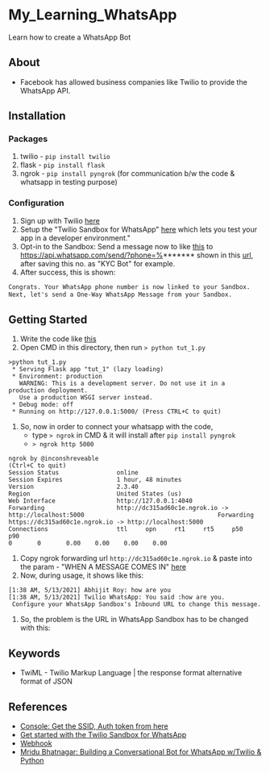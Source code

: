 # My_Learning_WhatsApp
Learn how to create a WhatsApp Bot

## About
* Facebook has allowed business companies like Twilio to provide the WhatsApp API.

## Installation
### Packages
1. twilio - `pip install twilio`
1. flask - `pip install flask`
1. ngrok - `pip install pyngrok` (for communication b/w the code & whatsapp in testing purpose)

### Configuration
1. Sign up with Twilio [here](https://www.twilio.com/)
1. Setup the "Twilio Sandbox for WhatsApp" [here](https://www.twilio.com/console/sms/whatsapp/learn) which lets you test your app in a developer environment."
1. Opt-in to the Sandbox: Send a message now to like [this](https://www.twilio.com/docs/whatsapp/quickstart/python#sandbox-opt-in-message) to https://api.whatsapp.com/send/?phone=%******* shown in this [url](https://www.twilio.com/console/sms/whatsapp/learn), after saving this no. as "KYC Bot" for example.
1. After success, this is shown:
```md
Congrats. Your WhatsApp phone number is now linked to your Sandbox.
Next, let's send a One-Way WhatsApp Message from your Sandbox.
```

## Getting Started
1. Write the code like [this](./tutorials-py/tut_1.py)
1. Open CMD in this directory, then run `> python tut_1.py`
```console
>python tut_1.py
 * Serving Flask app "tut_1" (lazy loading)
 * Environment: production
   WARNING: This is a development server. Do not use it in a production deployment.
   Use a production WSGI server instead.
 * Debug mode: off
 * Running on http://127.0.0.1:5000/ (Press CTRL+C to quit)
```
1. So, now in order to connect your whatsapp with the code, 
	- type `> ngrok` in CMD & it will install after `pip install pyngrok`
	- `> ngrok http 5000`
```console
ngrok by @inconshreveable                                                                               (Ctrl+C to quit)                                                                                                                        Session Status                online                                                                                    Session Expires               1 hour, 48 minutes                                                                        Version                       2.3.40                                                                                    Region                        United States (us)                                                                        Web Interface                 http://127.0.0.1:4040                                                                     Forwarding                    http://dc315ad60c1e.ngrok.io -> http://localhost:5000                                     Forwarding                    https://dc315ad60c1e.ngrok.io -> http://localhost:5000                                                                                                                                                            Connections                   ttl     opn     rt1     rt5     p50     p90                                                                             0       0       0.00    0.00    0.00    0.00
```
1. Copy ngrok forwarding url `http://dc315ad60c1e.ngrok.io` & paste into the param - "WHEN A MESSAGE COMES IN" [here](https://www.twilio.com/console/sms/whatsapp/sandbox)
1. Now, during usage, it shows like this:
```console
[1:38 AM, 5/13/2021] Abhijit Roy: how are you
[1:38 AM, 5/13/2021] Twilio WhatsApp: You said :how are you.
 Configure your WhatsApp Sandbox's Inbound URL to change this message.
```
1. So, the problem is the URL in WhatsApp Sandbox has to be changed with this:

## Keywords
* TwiML - Twilio Markup Language | the response format alternative format of JSON

## References
* [Console: Get the SSID, Auth token from here](https://www.twilio.com/console)
* [Get started with the Twilio Sandbox for WhatsApp](https://www.twilio.com/docs/whatsapp/sandbox)
* [Webhook](https://www.twilio.com/docs/glossary/what-is-a-webhook)
* [Mridu Bhatnagar: Building a Conversational Bot for WhatsApp w/Twilio & Python](https://www.youtube.com/watch?v=dqab-FcAirA)